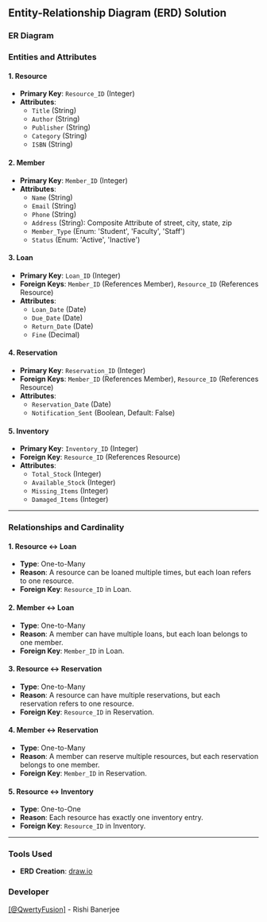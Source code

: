 ## Entity-Relationship Diagram (ERD) Solution

### **ER Diagram**


### **Entities and Attributes**

#### **1. Resource**
- **Primary Key**: `Resource_ID` (Integer)
- **Attributes**:
  - `Title` (String)
  - `Author` (String)
  - `Publisher` (String)
  - `Category` (String)
  - `ISBN` (String)

#### **2. Member**
- **Primary Key**: `Member_ID` (Integer)
- **Attributes**:
  - `Name` (String)
  - `Email` (String)
  - `Phone` (String)
  - `Address` (String): Composite Attribute of street, city, state, zip
  - `Member_Type` (Enum: 'Student', 'Faculty', 'Staff')
  - `Status` (Enum: 'Active', 'Inactive')

#### **3. Loan**
- **Primary Key**: `Loan_ID` (Integer)
- **Foreign Keys**: `Member_ID` (References Member), `Resource_ID` (References Resource)
- **Attributes**:
  - `Loan_Date` (Date)
  - `Due_Date` (Date)
  - `Return_Date` (Date)
  - `Fine` (Decimal)

#### **4. Reservation**
- **Primary Key**: `Reservation_ID` (Integer)
- **Foreign Keys**: `Member_ID` (References Member), `Resource_ID` (References Resource)
- **Attributes**:
  - `Reservation_Date` (Date)
  - `Notification_Sent` (Boolean, Default: False)

#### **5. Inventory**
- **Primary Key**: `Inventory_ID` (Integer)
- **Foreign Key**: `Resource_ID` (References Resource)
- **Attributes**:
  - `Total_Stock` (Integer)
  - `Available_Stock` (Integer)
  - `Missing_Items` (Integer)
  - `Damaged_Items` (Integer)

---

### **Relationships and Cardinality**

#### **1. Resource ↔ Loan**
- **Type**: One-to-Many
- **Reason**: A resource can be loaned multiple times, but each loan refers to one resource.
- **Foreign Key**: `Resource_ID` in Loan.

#### **2. Member ↔ Loan**
- **Type**: One-to-Many
- **Reason**: A member can have multiple loans, but each loan belongs to one member.
- **Foreign Key**: `Member_ID` in Loan.

#### **3. Resource ↔ Reservation**
- **Type**: One-to-Many
- **Reason**: A resource can have multiple reservations, but each reservation refers to one resource.
- **Foreign Key**: `Resource_ID` in Reservation.

#### **4. Member ↔ Reservation**
- **Type**: One-to-Many
- **Reason**: A member can reserve multiple resources, but each reservation belongs to one member.
- **Foreign Key**: `Member_ID` in Reservation.

#### **5. Resource ↔ Inventory**
- **Type**: One-to-One
- **Reason**: Each resource has exactly one inventory entry.
- **Foreign Key**: `Resource_ID` in Inventory.

---

### Tools Used
- **ERD Creation**: [draw.io](https://app.diagrams.net/)

### Developer
<a href="https://github.com/QwertyFusion">[@QwertyFusion]</a> - Rishi Banerjee